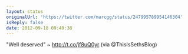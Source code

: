 ```yaml
---
layout: status
originalUrl: 'https://twitter.com/marcgg/status/247995789954146304'
isReply: false
date: 2012-09-18 09:49:38
---
```


"Well deserved" ~ http://t.co/jf8uQ0yr (via @ThisIsSethsBlog)
